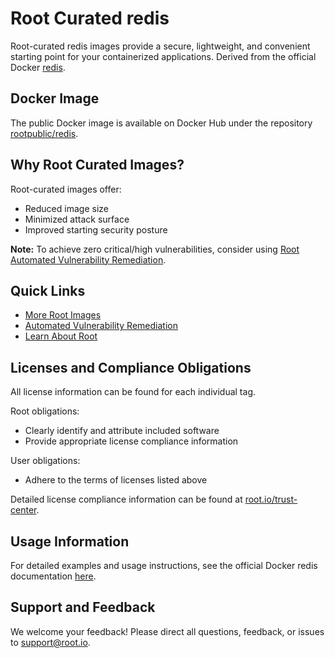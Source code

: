 # Root Curated redis

Root-curated redis images provide a secure, lightweight, and convenient starting point for your containerized applications. Derived from the official Docker [redis](https://hub.docker.com/_/redis).

## Docker Image
The public Docker image is available on Docker Hub under the repository [rootpublic/redis](https://hub.docker.com/r/rootpublic/redis).

## Why Root Curated Images?
Root-curated images offer:
- Reduced image size
- Minimized attack surface
- Improved starting security posture

**Note:** To achieve zero critical/high vulnerabilities, consider using [Root Automated Vulnerability Remediation](https://app.root.io).

## Quick Links
- [More Root Images](https://images.root.io)
- [Automated Vulnerability Remediation](https://app.root.io)
- [Learn About Root](https://www.root.io)

## Licenses and Compliance Obligations
All license information can be found for each individual tag.

Root obligations:
- Clearly identify and attribute included software
- Provide appropriate license compliance information

User obligations:
- Adhere to the terms of licenses listed above

Detailed license compliance information can be found at [root.io/trust-center](https://root.io/trust-center).

## Usage Information
For detailed examples and usage instructions, see the official Docker redis documentation [here](https://hub.docker.com/_/redis).

## Support and Feedback
We welcome your feedback! Please direct all questions, feedback, or issues to [support@root.io](mailto:support@root.io).